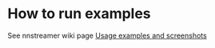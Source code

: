 # How to run examples

See nnstreamer wiki page [Usage examples and screenshots](https://github.com/nnsuite/nnstreamer/wiki/usage-examples-screenshots)
